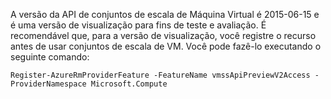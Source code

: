 A versão da API de conjuntos de escala de Máquina Virtual é 2015-06-15 e é uma versão de visualização para fins de teste e avaliação. É recomendável que, para a versão de visualização, você registre o recurso antes de usar conjuntos de escala de VM. Você pode fazê-lo executando o seguinte comando:

    Register-AzureRmProviderFeature -FeatureName vmssApiPreviewV2Access -ProviderNamespace Microsoft.Compute

<!---HONumber=AcomDC_0114_2016-->